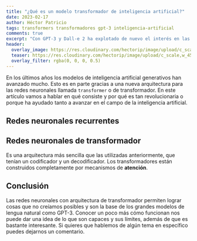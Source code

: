 ```yaml
---
title: "¿Qué es un modelo transformador de inteligencia artificial?"
date: 2023-02-17
author: Héctor Patricio
tags: transformers transformadores gpt-3 inteligencia-artificial
comments: true
excerpt: "Con GPT-3 y Dall-e 2 ha explotado de nuevo el interés en las capacidades de los modelos de inteligencia artifical generativos. En este post vamos a hablar de la arquitectura en la que están basados."
header:
  overlay_image: https://res.cloudinary.com/hectorip/image/upload/c_scale,w_1350/v1675031892/vinicius-amnx-amano-IPemgbj9aDY-unsplash_cttyeh.jpg
  teaser: https://res.cloudinary.com/hectorip/image/upload/c_scale,w_450/v1675031892/vinicius-amnx-amano-IPemgbj9aDY-unsplash_cttyeh.jpg
  overlay_filter: rgba(0, 0, 0, 0.5)
---
```


En los últimos años los modelos de inteligencia artificial generativos han avanzado mucho. Esto es en parte gracias a una nueva arquitectura para las redes neuronales llamada `transformer` o de transformador. En este artículo vamos a hablar en qué consiste y por qué es tan revolucionaria o porque ha ayudado tanto a avanzar en el campo de la inteligencia artificial.

## Redes neuronales recurrentes

## Redes neuronales de transformador

Es una arquitectura más sencilla que las utilizadas anteriormente, que tenían un codificador y un decodificador. Los transformadores están construidos completamente por mecanismos de **atención**.

## Conclusión

Las redes neuronales con arquitectura de transformador permiten lograr cosas que no creíamos posibles y son la base de los grandes modelos de lengua natural como GPT-3. Conocer un poco más cómo funcionan nos puede dar una idea de lo que son capaces y sus límites, además de que es bastante interesante. Si quieres que hablemos de algún tema en específico puedes dejarnos un comentario.
